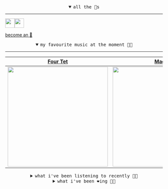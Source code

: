 <details open>

<summary align="center"><samp>all the 🥚s</samp></summary>
<hr />

<a href="https://github.com/pvinis"><img src="https://avatars.githubusercontent.com/u/100233?s=90&v=4" width="30" height="30" /><a href="https://github.com/maxPugh"><img src="https://avatars.githubusercontent.com/u/46350013?s=90&u=52a601eaa2d272b35477d096fe782ebf0a8a1f68&v=4" width="30" height="30" />

<samp><a href="https://github.com/bitttttten/bitttttten/stargazers">become an 🥚</a></samp>

</details>

<details open>

<summary align="center"><samp>my favourite music at the moment 🎵🎶</samp></summary>
<hr />

<!-- toc -->

| [Four Tet](https://open.spotify.com/artist/7Eu1txygG6nJttLHbZdQOh)                                                                                               | [Madlib](https://open.spotify.com/artist/5LhTec3c7dcqBvpLRWbMcf)                                                                                                 | [Big Thief](https://open.spotify.com/artist/5QdyldG4Fl4TPiOIeMNpBZ)                                                                                              | [Stars Of The Lid](https://open.spotify.com/artist/36pCa1JHc6hlGbfEmLzJQc)                                                                                       |
| ---------------------------------------------------------------------------------------------------------------------------------------------------------------- | ---------------------------------------------------------------------------------------------------------------------------------------------------------------- | ---------------------------------------------------------------------------------------------------------------------------------------------------------------- | ---------------------------------------------------------------------------------------------------------------------------------------------------------------- |
| [<img src="https://i.scdn.co/image/ab6761610000e5eb84e29d09b4917bec2700a0d7" width="320" height="auto">](https://open.spotify.com/artist/7Eu1txygG6nJttLHbZdQOh) | [<img src="https://i.scdn.co/image/ab6761610000e5ebdb860c843b90fdea28f670d6" width="320" height="auto">](https://open.spotify.com/artist/5LhTec3c7dcqBvpLRWbMcf) | [<img src="https://i.scdn.co/image/ab6761610000e5ebeab1cd56d166a0e1f0c410f0" width="320" height="auto">](https://open.spotify.com/artist/5QdyldG4Fl4TPiOIeMNpBZ) | [<img src="https://i.scdn.co/image/ab6761610000e5ebd9559855d1bb68f3160724d8" width="320" height="auto">](https://open.spotify.com/artist/36pCa1JHc6hlGbfEmLzJQc) |

<!-- tocstop -->

</details>

<details>

<summary align="center"><samp>what i've been listening to recently 🎵🎶</samp></summary>
<hr />

<!-- toc -->

| [Parallel 6<br />Four Tet](https://open.spotify.com/track/3rI6J22xq3t8RDpxIOBo1C)                                                                               | [Butterflies (with Starrah & F…<br />Skrillex, Starrah, Four Tet](https://open.spotify.com/track/6cq5CiTm239TeNEE6YjqfE)                                        | [Franklin's Tower<br />Devendra Banhart](https://open.spotify.com/track/14LKjtAs7puAB3eOP4wG4b)                                                                 | [Can You Hear My Heart Leave<br />ML Buch](https://open.spotify.com/track/65dMeTS6Uhmp8gzFhpJaDv)                                                               |
| --------------------------------------------------------------------------------------------------------------------------------------------------------------- | --------------------------------------------------------------------------------------------------------------------------------------------------------------- | --------------------------------------------------------------------------------------------------------------------------------------------------------------- | --------------------------------------------------------------------------------------------------------------------------------------------------------------- |
| [<img src="https://i.scdn.co/image/ab6761610000e5eb84e29d09b4917bec2700a0d7" width="320" height="auto">](https://open.spotify.com/track/3rI6J22xq3t8RDpxIOBo1C) | [<img src="https://i.scdn.co/image/ab6761610000e5eb3b4b7eaaf58759b58626de37" width="320" height="auto">](https://open.spotify.com/track/6cq5CiTm239TeNEE6YjqfE) | [<img src="https://i.scdn.co/image/ab6761610000e5eb85a4f062e033766376ee7e0d" width="320" height="auto">](https://open.spotify.com/track/14LKjtAs7puAB3eOP4wG4b) | [<img src="https://i.scdn.co/image/ab6761610000e5eb91e0c454bb1f3e68464e5d4e" width="320" height="auto">](https://open.spotify.com/track/65dMeTS6Uhmp8gzFhpJaDv) |

<!-- tocstop -->

</details>

<details>

<summary align="center"><samp>what i've been ❤️ing 🎵🎶</samp></summary>
<hr />

<!-- toc -->

| [Hymn Eola<br />Tonstartssbandht](https://open.spotify.com/album/7KlGzxHcLVmNU1FEcQfVp4)                                                                        | [The One to Wait<br />CCFX](https://open.spotify.com/album/0XV4H8McfOxCVsx145tRkd)                                                                              | [The Good Ones<br />Widowspeak](https://open.spotify.com/album/3pFbQCFNSwQgcmU4RzTgLA)                                                                          | [Coming Down<br />Dum Dum Girls](https://open.spotify.com/album/5AeNEoouOMNiWvDwpKzVml)                                                                         |
| --------------------------------------------------------------------------------------------------------------------------------------------------------------- | --------------------------------------------------------------------------------------------------------------------------------------------------------------- | --------------------------------------------------------------------------------------------------------------------------------------------------------------- | --------------------------------------------------------------------------------------------------------------------------------------------------------------- |
| [<img src="https://i.scdn.co/image/ab67616d0000b2732aa2ab584878ab14bc8cc8e8" width="320" height="auto">](https://open.spotify.com/album/7KlGzxHcLVmNU1FEcQfVp4) | [<img src="https://i.scdn.co/image/ab67616d0000b273ba48738cffe41490a1080bca" width="320" height="auto">](https://open.spotify.com/album/0XV4H8McfOxCVsx145tRkd) | [<img src="https://i.scdn.co/image/ab67616d0000b273739d558a4ddf2a0fe0121311" width="320" height="auto">](https://open.spotify.com/album/3pFbQCFNSwQgcmU4RzTgLA) | [<img src="https://i.scdn.co/image/ab67616d0000b27311f1b3bd5db3a40c29dc9f90" width="320" height="auto">](https://open.spotify.com/album/5AeNEoouOMNiWvDwpKzVml) |

<!-- tocstop -->

</details>
